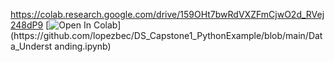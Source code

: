 https://colab.research.google.com/drive/159OHt7bwRdVXZFmCjwO2d_RVej248dP9
[![Open In Colab]([https://colab.research.google.com/assets/colabbadge.svg](https://colab.research.google.com/drive/159OHt7bwRdVXZFmCjwO2d_RVej248dP9))](https://github.com/lopezbec/DS_Capstone1_PythonExample/blob/main/Data_Underst
anding.ipynb)
